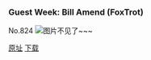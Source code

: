 ### Guest Week: Bill Amend (FoxTrot)
No.824
![图片不见了~~~](https://imgs.xkcd.com/comics/guest_week_bill_amend_foxtrot.png)

[原址](https://xkcd.com//824) [下载](https://imgs.xkcd.com/comics/guest_week_bill_amend_foxtrot.png)

